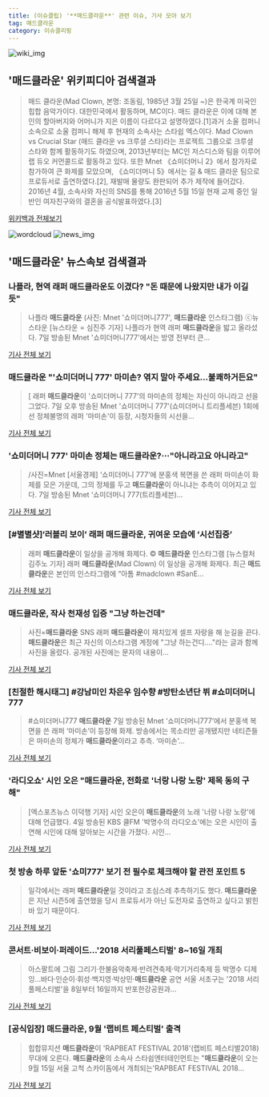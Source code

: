 ```yaml
---
title: (이슈클립) '**매드클라운**' 관련 이슈, 기사 모아 보기
tag: 매드클라운
category: 이슈클리핑
---
```

![wiki_img](https://user-images.githubusercontent.com/42597476/44503234-41136a80-a6d0-11e8-9071-6fc6418eafe4.png)
## **'**매드클라운**'** 위키피디아 검색결과
>매드 클라운(Mad Clown, 본명: 조동림, 1985년 3월 25일 ~)은 한국계 미국인 힙합 음악가이다. 대한민국에서 활동하며, MC이다. 매드 클라운은 이에 대해 본인의 할아버지와 어머니가 지은 이름이 다르다고 설명하였다.[1]과거 소울 컴퍼니 소속으로 소울 컴퍼니 해체 후 현재의 소속사는 스타쉽 엑스이다. Mad Clown vs Crucial Star (매드 클라운 vs 크루셜 스타)라는 프로젝트 그룹으로 크루셜 스타와 함께 활동하기도 하였으며, 2013년부터는 MC인 저스디스와 팀을 이루어 랩 듀오 커먼콜드로 활동하고 있다. 또한 Mnet 《쇼미더머니 2》에서 참가자로 참가하여 큰 화제를 모았으며, 《쇼미더머니 5》에서는 길 & 매드 클라운 팀으로 프로듀서로 출연하였다.[2], 재발매 물량도 완판되어 추가 제작에 들어갔다. 2016년 4월, 소속사와 자신의 SNS를 통해 2016년 5월 15일 현재 교제 중인 일반인 여자친구와의 결혼을 공식발표하였다.[3]

<a href="https://ko.wikipedia.org/wiki/매드클라운" target="_blank">위키백과 전체보기</a>

![wordcloud](https://s3.ap-northeast-2.amazonaws.com/lyrics101-wordcloud/2018-09-08-1536346556.png)
![news_img](https://user-images.githubusercontent.com/42597476/44507050-1206f400-a6e4-11e8-8d98-7ffbfebb353f.png)
## **'**매드클라운**'** 뉴스속보 검색결과
### 나플라, 현역 래퍼 **매드클라운**도 이겼다? "돈 때문에 나왔지만 내가 이길 듯"

>나플라 **매드클라운** (사진: Mnet '쇼미더머니777', **매드클라운** 인스타그램) ⓒ뉴스타운 [뉴스타운 = 심진주 기자] 나플라가 현역 래퍼 **매드클라운**을 밟고 올라섰다. 7일 방송된 Mnet '쇼미더머니777'에서는 방영 전부터 큰...

<a href="http://www.newstown.co.kr/news/articleView.html?idxno=339748" target="_blank">기사 전체 보기</a>

### **매드클라운** "'쇼미더머니 777' 마미손? 엮지 말아 주세요…불쾌하거든요"

>[ 래퍼 **매드클라운**이 '쇼미더머니 777'의 마미손의 정체는 자신이 아니라고 선을 그었다. 7일 오후 방송된 Mnet '쇼미더머니 777'(쇼미더머니 트리플세븐) 1회에선 정체불명의 래퍼 '마미손'이 등장, 시청자들의 시선을...

<a href="http://www.mydaily.co.kr/new_yk/html/read.php?newsid=201809080248739343&ext=na" target="_blank">기사 전체 보기</a>

### '쇼미더머니 777' 마미손 정체는 **매드클라운**?···"아니라고요 아니라고"

>/사진=Mnet [서울경제] ‘쇼미더머니 777’에 분홍색 복면을 쓴 래퍼 마미손이 화제를 모은 가운데, 그의 정체를 두고 **매드클라운**이 아니냐는 추측이 이어지고 있다. 7일 방송된 Mnet ‘쇼미더머니 777(트리플세븐)...

<a href="http://www.sedaily.com/NewsView/1S4K0BOTWB" target="_blank">기사 전체 보기</a>

### [#별별샷]‘러블리 보이’ 래퍼 **매드클라운**, 귀여운 모습에 ‘시선집중’

>래퍼 **매드클라운**이 일상을 공개해 화제다.     © **매드클라운** 인스타그램 [뉴스컬처 김주노 기자] 래퍼 **매드클라운**(Mad Clown) 이 일상을 공개해 화제다. 최근 **매드클라운**은 본인의 인스타그램에 “아톰 #madclown #SanE...

<a href="http://www.newsculture.tv/sub_read.html?uid=141247&section=sc227" target="_blank">기사 전체 보기</a>

### **매드클라운**, 작사 천재성 입증 "그냥 하는건데"

>사진=**매드클라운** SNS 래퍼 **매드클라운**이 재치있게 셀프 자랑을 해 눈길을 끈다. **매드클라운**은 최근 자신의 이스타그램 계정에 "그냥 하는건디...."라는 글과 함께 사진을 올렸다. 공개된 사진에는 문자의 내용이...

<a href="http://www.nextdaily.co.kr/news/article.html?id=20180908800013" target="_blank">기사 전체 보기</a>

### [친절한 해시태그] #강남미인 차은우 임수향 #방탄소년단 뷔 #쇼미더머니777

>#쇼미더머니777 **매드클라운** 7일 방송된 Mnet ‘쇼미더머니777’에서 분홍색 복면을 쓴 래퍼 ‘마미손’이 등장해 화제. 방송에서는 목소리만 공개됐지만 네티즌들은 마미손의 정체가 **매드클라운**이라고 추측. ‘마미손’...

<a href="http://www.sporbiz.co.kr/news/articleView.html?idxno=270516" target="_blank">기사 전체 보기</a>

### '라디오쇼' 시인 오은 "**매드클라운**, 전화로 '너랑 나랑 노랑' 제목 동의 구해"

>[엑스포츠뉴스 이덕행 기자] 시인 오은이 **매드클라운**의 노래 '너랑 나랑 노랑'에 대해 언급했다. 4일 방송된 KBS 쿨FM '박명수의 라디오쇼'에는 오은 시인이 출연해 시인에 대해 알아보는 시간을 가졌다. 시인...

<a href="http://www.xportsnews.com/?ac=article_view&entry_id=1015233" target="_blank">기사 전체 보기</a>

### 첫 방송 하루 앞둔 '쇼미777' 보기 전 필수로 체크해야 할 관전 포인트 5

>일각에서는 래퍼 **매드클라운**일 것이라고 조심스레 추측하기도 했다. **매드클라운**은 지난 시즌5에 출연했을 당시 프로듀서가 아닌 도전자로 출연하고 싶다고 밝힌 바 있기 때문이다.

<a href="http://www.insight.co.kr/news/176898" target="_blank">기사 전체 보기</a>

### 콘서트·비보이·퍼레이드…'2018 서리풀페스티벌' 8~16일 개최

>아스팔트에 그림 그리기·한불음악축제·반려견축제·악기거리축제 등 박명수 디제잉…바다·인순이·휘성·백지영·박상민·**매드클라운** 공연 서울 서초구는 '2018 서리풀페스티벌'을 8일부터 16일까지 반포한강공원과...

<a href="http://app.yonhapnews.co.kr/YNA/Basic/SNS/r.aspx?c=AKR20180903034200004&did=1195m" target="_blank">기사 전체 보기</a>

### [공식입장] **매드클라운**, 9월 '랩비트 페스티벌' 출격

>힙합뮤지션 **매드클라운**이 'RAPBEAT FESTIVAL 2018'(랩비트 페스티벌2018) 무대에 오른다. **매드클라운**의 소속사 스타쉽엔터테인먼트는 "**매드클라운**이 오는 9월 15일 서울 고척 스카이돔에서 개최되는'RAPBEAT FESTIVAL 2018...

<a href="http://www.osen.co.kr/article/G1110942175" target="_blank">기사 전체 보기</a>


